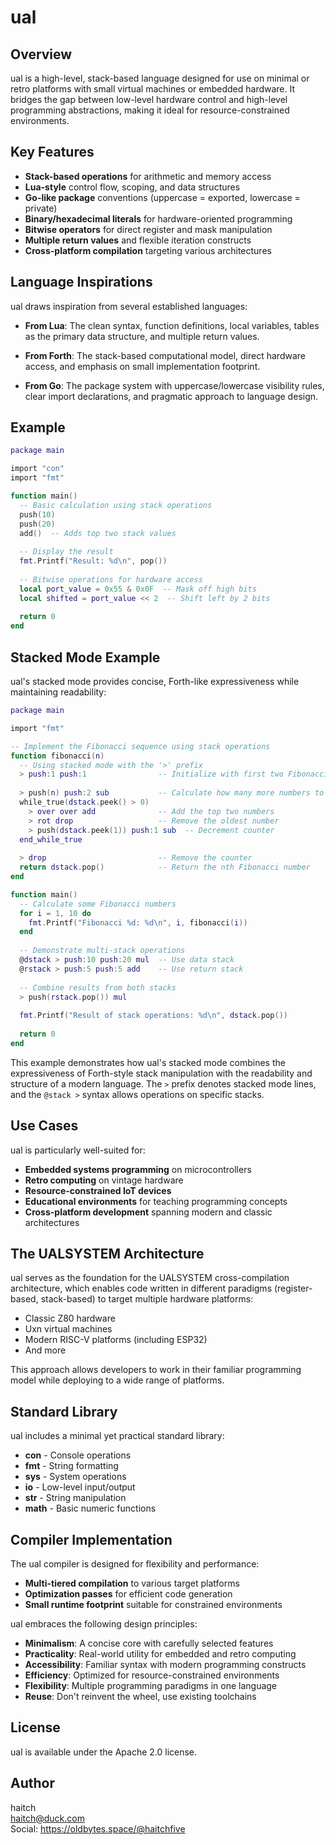 # ual

## Overview

ual is a high-level, stack-based language designed for use on minimal or retro platforms with small virtual machines or embedded hardware. It bridges the gap between low-level hardware control and high-level programming abstractions, making it ideal for resource-constrained environments.

## Key Features

- **Stack-based operations** for arithmetic and memory access
- **Lua-style** control flow, scoping, and data structures
- **Go-like package** conventions (uppercase = exported, lowercase = private)
- **Binary/hexadecimal literals** for hardware-oriented programming
- **Bitwise operators** for direct register and mask manipulation
- **Multiple return values** and flexible iteration constructs
- **Cross-platform compilation** targeting various architectures

## Language Inspirations

ual draws inspiration from several established languages:

- **From Lua**: The clean syntax, function definitions, local variables, tables as the primary data structure, and multiple return values.

- **From Forth**: The stack-based computational model, direct hardware access, and emphasis on small implementation footprint.

- **From Go**: The package system with uppercase/lowercase visibility rules, clear import declarations, and pragmatic approach to language design.

## Example

```lua
package main

import "con"
import "fmt"

function main()
  -- Basic calculation using stack operations
  push(10)
  push(20)
  add()  -- Adds top two stack values
  
  -- Display the result
  fmt.Printf("Result: %d\n", pop())
  
  -- Bitwise operations for hardware access
  local port_value = 0x55 & 0x0F  -- Mask off high bits
  local shifted = port_value << 2  -- Shift left by 2 bits
  
  return 0
end
```

## Stacked Mode Example

ual's stacked mode provides concise, Forth-like expressiveness while maintaining readability:

```lua
package main

import "fmt"

-- Implement the Fibonacci sequence using stack operations
function fibonacci(n)
  -- Using stacked mode with the '>' prefix
  > push:1 push:1                -- Initialize with first two Fibonacci numbers
  
  > push(n) push:2 sub           -- Calculate how many more numbers to generate
  while_true(dstack.peek() > 0)
    > over over add              -- Add the top two numbers
    > rot drop                   -- Remove the oldest number
    > push(dstack.peek(1)) push:1 sub  -- Decrement counter
  end_while_true
  
  > drop                         -- Remove the counter
  return dstack.pop()            -- Return the nth Fibonacci number
end

function main()
  -- Calculate some Fibonacci numbers
  for i = 1, 10 do
    fmt.Printf("Fibonacci %d: %d\n", i, fibonacci(i))
  end
  
  -- Demonstrate multi-stack operations
  @dstack > push:10 push:20 mul  -- Use data stack
  @rstack > push:5 push:5 add    -- Use return stack
  
  -- Combine results from both stacks
  > push(rstack.pop()) mul
  
  fmt.Printf("Result of stack operations: %d\n", dstack.pop())
  
  return 0
end
```

This example demonstrates how ual's stacked mode combines the expressiveness of Forth-style stack manipulation with the readability and structure of a modern language. The `>` prefix denotes stacked mode lines, and the `@stack >` syntax allows operations on specific stacks.

## Use Cases

ual is particularly well-suited for:

- **Embedded systems programming** on microcontrollers
- **Retro computing** on vintage hardware
- **Resource-constrained IoT devices**
- **Educational environments** for teaching programming concepts
- **Cross-platform development** spanning modern and classic architectures

## The UALSYSTEM Architecture

ual serves as the foundation for the UALSYSTEM cross-compilation architecture, which enables code written in different paradigms (register-based, stack-based) to target multiple hardware platforms:

- Classic Z80 hardware
- Uxn virtual machines
- Modern RISC-V platforms (including ESP32)
- And more

This approach allows developers to work in their familiar programming model while deploying to a wide range of platforms.

## Standard Library

ual includes a minimal yet practical standard library:

- **con** - Console operations
- **fmt** - String formatting
- **sys** - System operations
- **io** - Low-level input/output
- **str** - String manipulation
- **math** - Basic numeric functions

## Compiler Implementation

The ual compiler is designed for flexibility and performance:

- **Multi-tiered compilation** to various target platforms
- **Optimization passes** for efficient code generation
- **Small runtime footprint** suitable for constrained environments

ual embraces the following design principles:

- **Minimalism**: A concise core with carefully selected features
- **Practicality**: Real-world utility for embedded and retro computing
- **Accessibility**: Familiar syntax with modern programming constructs
- **Efficiency**: Optimized for resource-constrained environments
- **Flexibility**: Multiple programming paradigms in one language
- **Reuse**: Don't reinvent the wheel, use existing toolchains

## License
ual is available under the Apache 2.0 license.

## Author

haitch  
haitch@duck.com  
Social: https://oldbytes.space/@haitchfive
